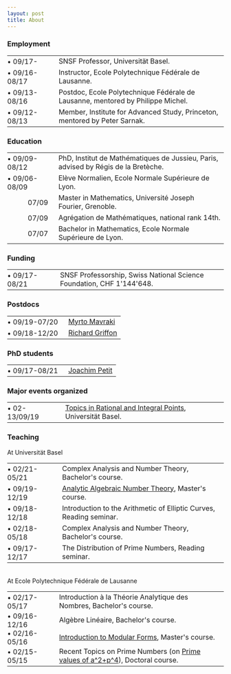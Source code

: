 ```yaml
---
layout: post
title: About
---
```

        
<h3>Employment</h3>

<table>
          <tbody>
            <tr>
              <td style="padding:0 1em 0 0">&bull;&nbsp;09/17-</td>
              <td>SNSF Professor, Universität Basel.</td>
            </tr>
            <tr>
              <td style="padding:0 1em 0 0">&bull;&nbsp;09/16-08/17</td>
              <td>Instructor, Ecole Polytechnique Fédérale de Lausanne.</td>
            </tr>
            <tr>
              <td style="padding:0 1em 0 0">&bull;&nbsp;09/13-08/16</td>
              <td>Postdoc, Ecole Polytechnique Fédérale de Lausanne, mentored by Philippe Michel.</td>
            </tr>
            <tr>
              <td style="padding:0 1em 0 0">&bull;&nbsp;09/12-08/13</td>
              <td>Member, Institute for Advanced Study, Princeton, mentored by Peter Sarnak.</td>
            </tr>
          </tbody>
</table>

<h3>Education</h3>

<table>
          <tbody>
            <tr>
              <td style="padding:0 1em 0 0">&bull;&nbsp;09/09-08/12</td>
              <td>PhD, Institut de Mathématiques de Jussieu, Paris, advised by Régis de la Bretèche.</td>
            </tr>
            <tr>
              <td style="padding:0 1em 0 0">&bull;&nbsp;09/06-08/09</td>
              <td>Elève Normalien, Ecole Normale Supérieure de Lyon.</td>
            </tr>
            <tr>
              <td style="text-align:right;padding:0 1em 0 0">07/09</td>
              <td>Master in Mathematics, Université Joseph Fourier, Grenoble.</td>
            </tr>
            <tr>
              <td style="text-align:right;padding:0 1em 0 0">07/09</td>
              <td>Agrégation de Mathématiques, national rank 14th.</td>
            </tr>
            <tr>
              <td style="text-align:right;padding:0 1em 0 0">07/07</td>
              <td>Bachelor in Mathematics, Ecole Normale Supérieure de Lyon.</td>
            </tr>    
          </tbody>
</table>

<h3>Funding</h3>

<table>
          <tbody>
            <tr>
              <td style="padding:0 1em 0 0">&bull;&nbsp;09/17-08/21</td>
              <td>SNSF Professorship, Swiss National Science Foundation, CHF 1'144'648.</td>
            </tr>
          </tbody>
</table>

<h3>Postdocs</h3>

<table>
          <tbody>
            <tr>
              <td style="padding:0 1em 0 0">&bull;&nbsp;09/19-07/20</td>
              <td><a href="http://people.math.harvard.edu/~mavraki/" target="_blank">Myrto Mavraki</a></td>
            </tr>
            <tr>
              <td style="padding:0 1em 0 0">&bull;&nbsp;09/18-12/20</td>
              <td><a href="https://math.richardgriffon.me/" target="_blank">Richard Griffon</a></td>
            </tr>
          </tbody>
</table>

<h3>PhD students</h3>

<table>
          <tbody>
            <tr>
              <td style="padding:0 1em 0 0">&bull;&nbsp;09/17-08/21</td>
              <td><a href="https://joachimpetit.github.io/" target="_blank">Joachim Petit</a></td>
            </tr>
          </tbody>
</table>

<h3>Major events organized</h3>

<table>
          <tbody>
            <tr>
              <td style="padding:0 1em 0 0">&bull;&nbsp;02-13/09/19</td>
              <td><a href="https://numbertheory.dmi.unibas.ch/trip2019/" target="_blank">Topics in Rational and Integral Points</a>, Universität Basel.</td>
            </tr>
          </tbody>
</table>

<h3>Teaching</h3>

At Universität Basel
<br>

<table>
          <tbody>
            <tr>
              <td style="padding:0 1em 0 0">&bull;&nbsp;02/21-05/21</td>
              <td>Complex Analysis and Number Theory, Bachelor's course.</td>
            </tr>
            <tr>
              <td style="padding:0 1em 0 0">&bull;&nbsp;09/19-12/19</td>
              <td><a href="http://math.richardgriffon.me/AANT1920.html" target="_blank">Analytic Algebraic Number Theory</a>, Master's course.</td>
            </tr>
            <tr>
              <td style="padding:0 1em 0 0">&bull;&nbsp;09/18-12/18</td>
              <td>Introduction to the Arithmetic of Elliptic Curves, Reading seminar.</td>
            </tr>
            <tr>
              <td style="padding:0 1em 0 0">&bull;&nbsp;02/18-05/18</td>
              <td>Complex Analysis and Number Theory, Bachelor's course.</td>
            </tr>
            <tr>
              <td style="padding:0 1em 0 0">&bull;&nbsp;09/17-12/17</td>
              <td>The Distribution of Prime Numbers, Reading seminar.</td>
            </tr>
          </tbody>
</table>

<br>
At Ecole Polytechnique Fédérale de Lausanne
<br>

<table>
          <tbody>
            <tr>
              <td style="padding:0 1em 0 0">&bull;&nbsp;02/17-05/17</td>
              <td>Introduction à la Théorie Analytique des Nombres, Bachelor's course.</td>
            </tr>
            <tr>
              <td style="padding:0 1em 0 0">&bull;&nbsp;09/16-12/16</td>
              <td>Algèbre Linéaire, Bachelor's course.</td>
            </tr>
            <tr>
              <td style="padding:0 1em 0 0">&bull;&nbsp;02/16-05/16</td>
              <td><a href="http://wiki.epfl.ch/tan-tnt/tnt2015-2016" target="_blank">Introduction to Modular Forms</a>, Master's course.</td>
            </tr>
            <tr>
              <td style="padding:0 1em 0 0">&bull;&nbsp;02/15-05/15</td>
              <td>Recent Topics on Prime Numbers (on <a target="_blank" href="https://doi.org/10.1007/s00222-016-0694-0">Prime values of a^2+p^4</a>), Doctoral course.</td>
            </tr>
          </tbody>
</table>
